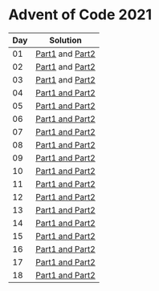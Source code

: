 # Advent of Code 2021

| Day | Solution                                                      |
|-----|---------------------------------------------------------------|
| 01  | [Part1](src/day01/part01.kt) and [Part2](src/day01/part02.kt) |
| 02  | [Part1](src/day02/part01.kt) and [Part2](src/day02/part02.kt) |
| 03  | [Part1](src/day03/part01.kt) and [Part2](src/day03/part02.kt) |
| 04  | [Part1 and Part2](src/day04/part0102.kt)                      |
| 05  | [Part1 and Part2](src/day05/part0102.kt)                      |
| 06  | [Part1 and Part2](src/day06/part0102.kt)                      |
| 07  | [Part1 and Part2](src/day07/part0102.kt)                      |
| 08  | [Part1 and Part2](src/day08/part0102.kt)                      |
| 09  | [Part1 and Part2](src/day09/part0102.kt)                      |
| 10  | [Part1 and Part2](src/day10/part0102.kt)                      |
| 11  | [Part1 and Part2](src/day11/part0102.kt)                      |
| 12  | [Part1 and Part2](src/day12/part0102.kt)                      |
| 13  | [Part1 and Part2](src/day13/part0102.kt)                      |
| 14  | [Part1 and Part2](src/day14/part0102.kt)                      |
| 15  | [Part1 and Part2](src/day15/part0102.kt)                      |
| 16  | [Part1 and Part2](src/day16/part0102.kt)                      |
| 17  | [Part1 and Part2](src/day17/part0102.kt)                      |
| 18  | [Part1 and Part2](src/day18/part0102.kt)                      |